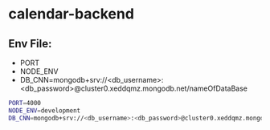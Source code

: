# calendar-backend


## Env File:
- PORT
- NODE_ENV
- DB_CNN=mongodb+srv://<db_username>:<db_password>@cluster0.xeddqmz.mongodb.net/nameOfDataBase

```bash
PORT=4000
NODE_ENV=development
DB_CNN=mongodb+srv://<db_username>:<db_password>@cluster0.xeddqmz.mongodb.net/calendar-db
```
